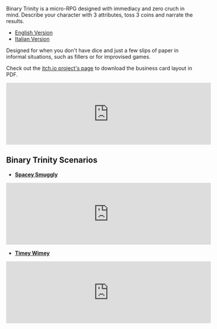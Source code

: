 Binary Trinity is a micro-RPG designed with immediacy and zero cruch in mind.
Describe your character with 3 attributes, toss 3 coins and narrate the results.

* [English Version](/binary_trinity_eng.md)
* [Italian Version](/binary_trinity_ita.md)

Designed for when you don't have dice and just a few slips of paper in informal situations, such as fillers or for improvised games.

Check out the [itch.io project's page](https://zeruhur.itch.io/binary-trinity) to download the business card layout in PDF.

<iframe frameborder="0" src="https://itch.io/embed/958161" width="552" height="167"><a href="https://zeruhur.itch.io/binary-trinity">Binary Trinity by zeruhur</a></iframe>

## Binary Trinity Scenarios

* [**Spacey Smuggly**](/spacey_smuggly.md) 

<iframe frameborder="0" src="https://itch.io/embed/959460" width="552" height="167"><a href="https://zeruhur.itch.io/spacey-smuggly">Spacey Smuggly by zeruhur</a></iframe>

* [**Timey Wimey**](/timey_wimey.md)

<iframe frameborder="0" src="https://itch.io/embed/960236" width="552" height="167"><a href="https://zeruhur.itch.io/timey-wimey">Timey Wimey by zeruhur</a></iframe>
